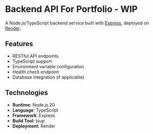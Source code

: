 # Backend API For Portfolio - WIP

A Node.js/TypeScript backend service built with [Express](https://expressjs.com/), deployed on [Render](https://render.com/).

## Features

- RESTful API endpoints
- TypeScript support
- Environment variable configuration
- Health check endpoint
- Database integration (if applicable)

## Technologies

- **Runtime**: Node.js 20
- **Language**: TypeScript
- **Framework**: Express
- **Build Tool**: tsup
- **Deployment**: Render
